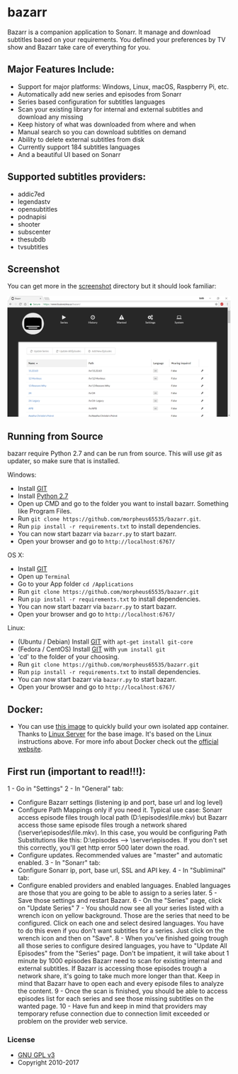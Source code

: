 # bazarr
Bazarr is a companion application to Sonarr. It manage and download subtitles based on your requirements. You defined your preferences by TV show and Bazarr take care of everything for you.

## Major Features Include:

* Support for major platforms: Windows, Linux, macOS, Raspberry Pi, etc.
* Automatically add new series and episodes from Sonarr
* Series based configuration for subtitles languages
* Scan your existing library for internal and external subtitles and download any missing
* Keep history of what was downloaded from where and when
* Manual search so you can download subtitles on demand
* Ability to delete external subtitles from disk
* Currently support 184 subtitles languages
* And a beautiful UI based on Sonarr

## Supported subtitles providers:
* addic7ed
* legendastv
* opensubtitles
* podnapisi
* shooter
* subscenter
* thesubdb
* tvsubtitles

## Screenshot

You can get more in the [screenshot](https://github.com/morpheus65535/bazarr/tree/master/screenshot) directory but it should look familiar:

![Series](/screenshot/series.png?raw=true "Series")

## Running from Source

bazarr require Python 2.7 and can be run from source. This will use *git* as updater, so make sure that is installed.

Windows:

* Install [GIT](http://git-scm.com/)
* Install [Python 2.7](http://www.python.org/download/releases/2.7.3/)
* Open up CMD and go to the folder you want to install bazarr. Something like Program Files.
* Run `git clone https://github.com/morpheus65535/bazarr.git`.
* Run `pip install -r requirements.txt` to install dependencies.
* You can now start bazarr via `bazarr.py` to start bazarr.
* Open your browser and go to `http://localhost:6767/`

OS X:

* Install [GIT](http://git-scm.com/)
* Open up `Terminal`
* Go to your App folder `cd /Applications`
* Run `git clone https://github.com/morpheus65535/bazarr.git`
* Run `pip install -r requirements.txt` to install dependencies.
* You can now start bazarr via `bazarr.py` to start bazarr.
* Open your browser and go to `http://localhost:6767/`

Linux:

* (Ubuntu / Debian) Install [GIT](http://git-scm.com/) with `apt-get install git-core`
* (Fedora / CentOS) Install [GIT](http://git-scm.com/) with `yum install git`
* 'cd' to the folder of your choosing.
* Run `git clone https://github.com/morpheus65535/bazarr.git`
* Run `pip install -r requirements.txt` to install dependencies.
* You can now start bazarr via `bazarr.py` to start bazarr.
* Open your browser and go to `http://localhost:6767/`

## Docker:
* You can use [this image](https://hub.docker.com/r/morpheus65535/bazarr) to quickly build your own isolated app container. Thanks to [Linux Server](https://github.com/linuxserver) for the base image. It's based on the Linux instructions above. For more info about Docker check out the [official website](https://www.docker.com).

## First run (important to read!!!):

1 - Go in "Settings"
2 - In "General" tab:
*	Configure Bazarr settings (listening ip and port, base url and log level)
*	Configure Path Mappings only if you need it. Typical use case: Sonarr access episode files trough local path (D:\episodes\file.mkv) but Bazarr access those same episode files trough a network shared (\\server\episodes\file.mkv). In this case, you would be configuring Path Substitutions like this: D:\episodes --> \\server\episodes. If you don't set this correctly, you'll get http error 500 later down the road.
*	Configure updates. Recommended values are "master" and automatic enabled.
3 - In "Sonarr" tab:
*	Configure Sonarr ip, port, base url, SSL and API key.
4 - In "Subliminal" tab:
*	Configure enabled providers and enabled languages. Enabled languages are those that you are going to be able to assign to a series later.
5 - Save those settings and restart Bazarr.
6 - On the "Series" page, click on "Update Series"
7 - You should now see all your series listed with a wrench icon on yellow background. Those are the series that need to be configured. Click on each one and select desired languages. You have to do this even if you don't want subtitles for a series. Just click on the wrench icon and then on "Save".
8 - When you've finished going trough all those series to configure desired languages, you have to "Update All Episodes" from the "Series" page. Don't be impatient, it will take about 1 minute by 1000 episodes Bazarr need to scan for existing internal and external subtitles. If Bazarr is accessing those episodes trough a network share, it's going to take much more longer than that. Keep in mind that Bazarr have to open each and every episode files to analyze the content.
9 - Once the scan is finished, you should be able to access episodes list for each series and see those missing subtitles on the wanted page.
10 - Have fun and keep in mind that providers may temporary refuse connection due to connection limit exceeded or problem on the provider web service.

### License

* [GNU GPL v3](http://www.gnu.org/licenses/gpl.html)
* Copyright 2010-2017

